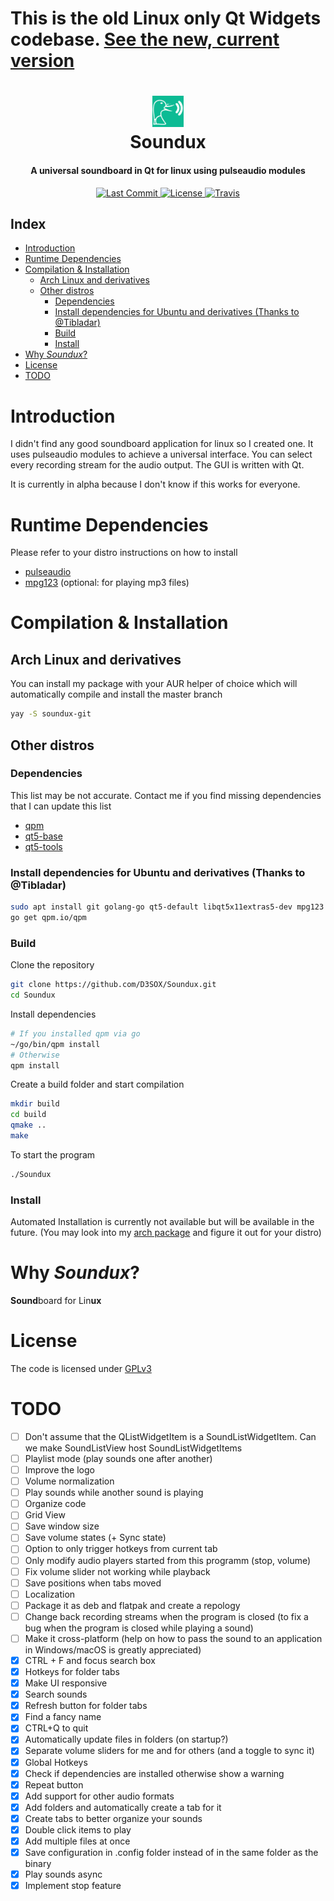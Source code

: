 # This is the old Linux only Qt Widgets codebase. [See the new, current version](https://github.com/Soundux/Soundux)

<div align="center">
  <p>
    <h1>
      <a href="#readme">
        <img src="icon.png" width="50" alt="Soundboard" />
      </a>
      <br />
      Soundux
    </h1>
    <h4>A universal soundboard in Qt for linux using pulseaudio modules</h4>
  </p>
  <p>
    <a href="https://github.com/D3SOX/Soundux/releases">
      <img src="https://img.shields.io/github/last-commit/D3SOX/Soundux.svg?style=for-the-badge" alt="Last Commit" />
    </a>
    <a href="https://github.com/D3SOX/Soundux/blob/master/LICENSE">
      <img src="https://img.shields.io/github/license/D3SOX/Soundux.svg?style=for-the-badge" alt="License" />
    </a>
    <a href="https://travis-ci.com/D3SOX/Soundux">
      <img src="https://img.shields.io/travis/com/D3SOX/Soundux?style=for-the-badge" alt="Travis" />
    </a>
  </p>
</div>

## Index
- [Introduction](#introduction)
- [Runtime Dependencies](#runtime-dependencies)
- [Compilation & Installation](#compilation--installation)
  - [Arch Linux and derivatives](#arch-linux-and-derivatives)
  - [Other distros](#other-distros)
    - [Dependencies](#dependencies)
    - [Install dependencies for Ubuntu and derivatives (Thanks to @Tibladar)](#install-dependencies-for-ubuntu-and-derivatives-thanks-to-tibladar)
    - [Build](#build)
    - [Install](#install)
- [Why _Soundux_?](#why-soundux)
- [License](#license)
- [TODO](#todo)

# Introduction
I didn't find any good soundboard application for linux so I created one. It uses pulseaudio modules to achieve a universal interface. You can select every recording stream for the audio output. The GUI is written with Qt.

It is currently in alpha because I don't know if this works for everyone.

# Runtime Dependencies
Please refer to your distro instructions on how to install
- [pulseaudio](https://gitlab.freedesktop.org/pulseaudio/pulseaudio)
- [mpg123](https://www.mpg123.de/) (optional: for playing mp3 files)

# Compilation & Installation

## Arch Linux and derivatives
You can install my package with your AUR helper of choice which will automatically compile and install the master branch
```sh
yay -S soundux-git
```

## Other distros

### Dependencies
This list may be not accurate. Contact me if you find missing dependencies that I can update this list
- [qpm](https://github.com/Cutehacks/qpm)
- [qt5-base](https://github.com/qt/qtbase)
- [qt5-tools](https://github.com/qt/qt5)

### Install dependencies for Ubuntu and derivatives (Thanks to @Tibladar)
```sh
sudo apt install git golang-go qt5-default libqt5x11extras5-dev mpg123
go get qpm.io/qpm
```

### Build
Clone the repository
```sh
git clone https://github.com/D3SOX/Soundux.git
cd Soundux
```
Install dependencies
```sh
# If you installed qpm via go
~/go/bin/qpm install
# Otherwise
qpm install
```
Create a build folder and start compilation
```sh
mkdir build
cd build
qmake ..
make
```
To start the program
```sh
./Soundux
```

### Install
Automated Installation is currently not available but will be available in the future. (You may look into my [arch package](https://aur.archlinux.org/cgit/aur.git/tree/PKGBUILD?h=soundux-git) and figure it out for your distro)

# Why _Soundux_?

**Sound**board for Lin**ux**

# License
The code is licensed under [GPLv3](LICENSE)

# TODO
- [ ] Don't assume that the QListWidgetItem is a SoundListWidgetItem. Can we make SoundListView host SoundListWidgetItems
- [ ] Playlist mode (play sounds one after another)
- [ ] Improve the logo
- [ ] Volume normalization
- [ ] Play sounds while another sound is playing
- [ ] Organize code
- [ ] Grid View
- [ ] Save window size
- [ ] Save volume states (+ Sync state)
- [ ] Option to only trigger hotkeys from current tab
- [ ] Only modify audio players started from this programm (stop, volume)
- [ ] Fix volume slider not working while playback
- [ ] Save positions when tabs moved
- [ ] Localization
- [ ] Package it as deb and flatpak and create a repology
- [ ] Change back recording streams when the program is closed (to fix a bug when the program is closed while playing a sound)
- [ ] Make it cross-platform (help on how to pass the sound to an application in Windows/macOS is greatly appreciated)
- [x] CTRL + F and focus search box
- [x] Hotkeys for folder tabs
- [x] Make UI responsive
- [x] Search sounds
- [x] Refresh button for folder tabs
- [x] Find a fancy name
- [x] CTRL+Q to quit
- [x] Automatically update files in folders (on startup?)
- [x] Separate volume sliders for me and for others (and a toggle to sync it)
- [x] Global Hotkeys
- [x] Check if dependencies are installed otherwise show a warning
- [x] Repeat button
- [x] Add support for other audio formats
- [x] Add folders and automatically create a tab for it
- [x] Create tabs to better organize your sounds
- [x] Double click items to play
- [x] Add multiple files at once
- [x] Save configuration in .config folder instead of in the same folder as the binary
- [x] Play sounds async
- [x] Implement stop feature
